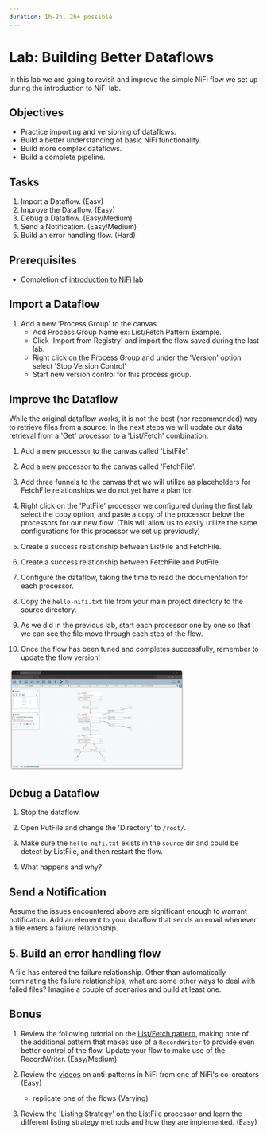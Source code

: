 ```yaml
---
duration: 1h-2h. 2h+ possible
---
```


# Lab: Building Better Dataflows

In this lab we are going to revisit and improve the simple NiFi flow we set up during the introduction to NiFi lab.

## Objectives

- Practice importing and versioning of dataflows.
- Build a better understanding of basic NiFi functionality.
- Build more complex dataflows.
- Build a complete pipeline.

## Tasks

1. Import a Dataflow. (Easy)
2. Improve the Dataflow. (Easy)
3. Debug a Dataflow. (Easy/Medium)
4. Send a Notification. (Easy/Medium)
5. Build an error handling flow. (Hard)

## Prerequisites

- Completion of [introduction to NiFi lab](../08.nifi-dataflow/lab-01-introduction-to-nifi.md)

## Import a Dataflow 

1. Add a new 'Process Group' to the canvas
   - Add Process Group Name ex: List/Fetch Pattern Example.
   - Click 'Import from Registry' and import the flow saved during the last lab.
   - Right click on the Process Group and under the 'Version' option select 'Stop Version Control'
   - Start new version control for this process group.

## Improve the Dataflow  

While the original dataflow works, it is not the best (nor recommended) way to retrieve files from a source. In the next steps we will update our data retrieval from a 'Get' processor to a 'List/Fetch' combination.

1. Add a new processor to the canvas called 'ListFile'.

2. Add a new processor to the canvas called 'FetchFile'.

3. Add three funnels to the canvas that we will utilize as placeholders for FetchFile relationships we do not yet have a plan for.

4. Right click on the 'PutFile' processor we configured during the first lab, select the copy option, and paste a copy of the processor below the processors for our new flow. (This will allow us to easily utilize the same configurations for this processor we set up previously)

5. Create a success relationship between ListFile and FetchFile.

6. Create a success relationship between FetchFile and PutFile. 

7. Configure the dataflow, taking the time to read the documentation for each processor.

8. Copy the `hello-nifi.txt` file from your main project directory to the source directory.

9. As we did in the previous lab, start each processor one by one so that we can see the file move through each step of the flow.

10. Once the flow has been tuned and completes successfully, remember to update the flow version!

<img src="./assets/lab-01-list_fetch_dataflow.png" alt="drawing" width=70%/>

## Debug a Dataflow 

1. Stop the dataflow.

2. Open PutFile and change the 'Directory' to `/root/`.

3. Make sure the `hello-nifi.txt` exists in the `source` dir and could be detect by ListFile, and then restart the flow.

4. What happens and why?

## Send a Notification

Assume the issues encountered above are significant enough to warrant notification. Add an element to your dataflow that sends an email whenever a file enters a failure relationship.

## 5. Build an error handling flow 

A file has entered the failure relationship. Other than automatically terminating the failure relationships, what are some other ways to deal with failed files? Imagine a couple of scenarios and build at least one. 

## Bonus

1. Review the following tutorial on the [List/Fetch pattern](https://www.youtube.com/watch?v=7mbxJxjGj3w), making note of the additional pattern that makes use of a `RecordWriter` to provide even better control of the flow. Update your flow to make use of the RecordWriter. (Easy/Medium)

2. Review the [videos](https://www.youtube.com/watch?v=RjWstt7nRVY) on anti-patterns in NiFi from one of NiFi's co-creators (Easy)
   - replicate one of the flows (Varying)

3. Review the 'Listing Strategy' on the ListFile processor and learn the different listing strategy methods and how they are implemented. (Easy)
